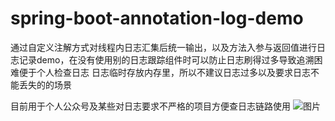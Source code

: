 # spring-boot-annotation-log-demo
通过自定义注解方式对线程内日志汇集后统一输出，以及方法入参与返回值进行日志记录demo，在没有使用别的日志跟踪组件时可以防止日志刷得过多导致追溯困难便于个人检查日志
日志临时存放内存里，所以不建议日志过多以及要求日志不能丢失的的场景

目前用于个人公众号及某些对日志要求不严格的项目方便查日志链路使用
![图片](https://github.com/996lsz/spring-boot-annotation-log-demo/assets/49548423/88cc4b76-1b76-4380-b54a-229754bf259c)


